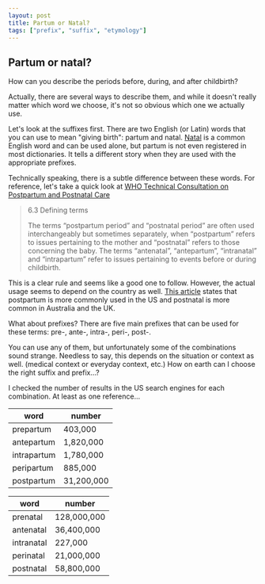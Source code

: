```yaml
---
layout: post
title: Partum or Natal?
tags: ["prefix", "suffix", "etymology"]
---
```


## Partum or natal?
How can you describe the periods before, during, and after childbirth?

Actually, there are several ways to describe them, and while it doesn't really matter which word we choose, it's not so obvious which one we actually use.

Let's look at the suffixes first. There are two English (or Latin) words that you can use to mean "giving birth": partum and natal. [Natal](https://dictionary.cambridge.org/us/dictionary/english/natal) is a common English word and can be used alone, but partum is not even registered in most dictionaries. It tells a different story when they are used with the appropriate prefixes.

Technically speaking, there is a subtle difference between these words. For reference, let's take a quick look at [WHO Technical Consultation on Postpartum and Postnatal Care](http://apps.who.int/iris/bitstream/handle/10665/70432/WHO_MPS_10.03_eng.pdf;jsessionid=F9E0E1FE5C03A244A12F586060E96729?sequence=1)

> 6.3 Defining terms
>
> The terms “postpartum period” and “postnatal period” are often used interchangeably but sometimes separately, when “postpartum” refers to issues pertaining to the mother and “postnatal” refers to those concerning the baby. The terms “antenatal”, “antepartum”, “intranatal” and “intrapartum” refer to issues pertaining to events before or during childbirth. 

This is a clear rule and seems like a good one to follow. However, the actual usage seems to depend on the country as well. [This article](https://mamacarehealth.com.au/postpartum-vs-postnatal/) states that postpartum is more commonly used in the US and postnatal is more common in Australia and the UK.

What about prefixes? There are five main prefixes that can be used for these terms:
pre-, ante-, intra-, peri-, post-.

You can use any of them, but unfortunately some of the combinations sound strange. Needless to say, this depends on the situation or context as well. (medical context or everyday context, etc.) How on earth can I choose the right suffix and prefix...?

I checked the number of results in the US search engines for each combination. At least as one reference...

|word|number|
| ------ | -------- |
| prepartum | 403,000 |
| antepartum| 1,820,000 |
| intrapartum| 1,780,000 |
| peripartum | 885,000 |
| postpartum| 31,200,000 |

|word|number|
| ------ | -------- |
| prenatal| 128,000,000|
| antenatal| 36,400,000|
| intranatal| 227,000|
| perinatal| 21,000,000|
| postnatal| 58,800,000|

